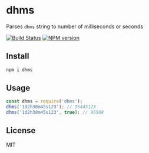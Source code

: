# dhms

Parses `dhms` string to number of milliseconds or seconds

[![Build Status][travis-image]][travis-url]
[![NPM version][npm-image]][npm-url]

## Install

```bash
npm i dhms
```

## Usage

```js
const dhms = require('dhms');
dhms('1d2h30m45s123'); // 95445123
dhms('1d2h30m45s123', true); // 95568
```

## License

MIT

[npm-url]: https://npmjs.org/package/dhms
[npm-image]: https://badge.fury.io/js/dhms.svg
[travis-url]: https://travis-ci.org/astur/dhms
[travis-image]: https://travis-ci.org/astur/dhms.svg?branch=master